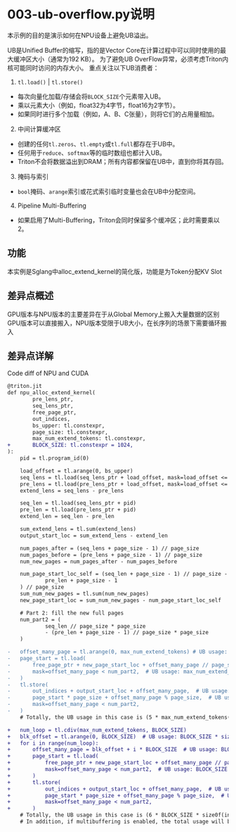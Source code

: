# 003-ub-overflow.py说明

本示例的目的是演示如何在NPU设备上避免UB溢出。

UB是Unified Buffer的缩写，指的是Vector Core在计算过程中可以同时使用的最大缓冲区大小（通常为192 KB）。
为了避免UB OverFlow异常，必须考虑Triton内核可能同时访问的内存大小。
重点关注以下UB消费者：
1. `tl.load()` | `tl.store()`
- 每次向量化加载/存储会将`BLOCK_SIZE`个元素带入UB。
- 乘以元素大小（例如，float32为4字节，float16为2字节）。
- 如果同时进行多个加载（例如，A、B、C张量），则将它们的占用量相加。
2. 中间计算缓冲区
- 创建的任何`tl.zeros`、`tl.empty`或`tl.full`都存在于UB中。
- 任何用于`reduce`、`softmax`等的临时数组也都计入UB。
- Triton不会将数据溢出到DRAM；所有内容都保留在UB中，直到你将其存回。
3. 掩码与索引
- `bool`掩码、`arange`索引或花式索引临时变量也会在UB中分配空间。
4. Pipeline Multi-Buffering
- 如果启用了Multi-Buffering，Triton会同时保留多个缓冲区；此时需要乘以2。

## 功能
本实例是Sglang中alloc_extend_kernel的简化版，功能是为Token分配KV Slot

## 差异点概述
GPU版本与NPU版本的主要差异在于从Global Memory上搬入大量数据的区别
GPU版本可以直接搬入，NPU版本受限于UB大小，在长序列的场景下需要循环搬入

## 差异点详解

Code diff of NPU and CUDA
```diff
@triton.jit
def npu_alloc_extend_kernel(
        pre_lens_ptr,
        seq_lens_ptr,
        free_page_ptr,
        out_indices,
        bs_upper: tl.constexpr,
        page_size: tl.constexpr,
        max_num_extend_tokens: tl.constexpr,
+       BLOCK_SIZE: tl.constexpr = 1024,
):
    pid = tl.program_id(0)

    load_offset = tl.arange(0, bs_upper)
    seq_lens = tl.load(seq_lens_ptr + load_offset, mask=load_offset <= pid)
    pre_lens = tl.load(pre_lens_ptr + load_offset, mask=load_offset <= pid)
    extend_lens = seq_lens - pre_lens

    seq_len = tl.load(seq_lens_ptr + pid)
    pre_len = tl.load(pre_lens_ptr + pid)
    extend_len = seq_len - pre_len

    sum_extend_lens = tl.sum(extend_lens)
    output_start_loc = sum_extend_lens - extend_len

    num_pages_after = (seq_lens + page_size - 1) // page_size
    num_pages_before = (pre_lens + page_size - 1) // page_size
    num_new_pages = num_pages_after - num_pages_before

    num_page_start_loc_self = (seq_len + page_size - 1) // page_size - (
            pre_len + page_size - 1
    ) // page_size
    sum_num_new_pages = tl.sum(num_new_pages)
    new_page_start_loc = sum_num_new_pages - num_page_start_loc_self

    # Part 2: fill the new full pages
    num_part2 = (
            seq_len // page_size * page_size
            - (pre_len + page_size - 1) // page_size * page_size
    )

-   offset_many_page = tl.arange(0, max_num_extend_tokens) # UB usage: max_num_extend_tokens(ex. 8192) * size0f(int64)
-   page_start = tl.load(
-       free_page_ptr + new_page_start_loc + offset_many_page // page_size,  # UB usage: max_num_extend_tokens(ex. 8192) * size0f(int64)
-       mask=offset_many_page < num_part2,  # UB usage: max_num_extend_tokens(ex. 8192) * size0f(int64)
-   )
-   tl.store(
-       out_indices + output_start_loc + offset_many_page,  # UB usage: max_num_extend_tokens(ex. 8192) * size0f(int64)
-       page_start * page_size + offset_many_page % page_size,  # UB usage: max_num_extend_tokens(ex. 8192) * size0f(int64)
-       mask=offset_many_page < num_part2,
-   )
    # Totally, the UB usage in this case is (5 * max_num_extend_tokens(ex. 8192) * size0f(int64)) approximately.

+   num_loop = tl.cdiv(max_num_extend_tokens, BLOCK_SIZE)
+   blk_offset = tl.arange(0, BLOCK_SIZE)  # UB usage: BLOCK_SIZE * size0f(int64)
+   for i in range(num_loop):
+       offset_many_page = blk_offset + i * BLOCK_SIZE  # UB usage: BLOCK_SIZE * size0f(int64)
+       page_start = tl.load(
+           free_page_ptr + new_page_start_loc + offset_many_page // page_size,  # UB usage: BLOCK_SIZE * size0f(int64)
+           mask=offset_many_page < num_part2,  # UB usage: BLOCK_SIZE * size0f(int64)
+       )
+       tl.store(
+           out_indices + output_start_loc + offset_many_page,  # UB usage: BLOCK_SIZE * size0f(int64)
+           page_start * page_size + offset_many_page % page_size,  # UB usage: BLOCK_SIZE * size0f(int64)
+           mask=offset_many_page < num_part2,
+       )
    # Totally, the UB usage in this case is (6 * BLOCK_SIZE * size0f(int64)) approximately.
    # In addition, if multibuffering is enabled, the total usage will be roughly double that when it is disabled.

```

